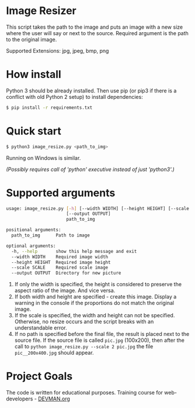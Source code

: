 # Image Resizer

This script takes the path to the image and puts an image with a new size
where the user will say or next to the source.
Required argument is the path to the original image.

Supported Extensions: jpg, jpeg, bmp, png
# How install 
Python 3 should be already installed. Then use pip (or pip3 if there is a conflict with old Python 2 setup) to install dependencies:

```bash
$ pip install -r requirements.txt
```
# Quick start

```bash
$ python3 image_resize.py <path_to_img>
```
Running on Windows is similar.

*(Possibly requires call of 'python' executive instead of just 'python3'.)*

# Supported arguments
```bash
usage: image_resize.py [-h] [--width WIDTH] [--height HEIGHT] [--scale SCALE]
                       [--output OUTPUT]
                       path_to_img

positional arguments:
  path_to_img      Path to image

optional arguments:
  -h, --help       show this help message and exit
  --width WIDTH    Required image width
  --height HEIGHT  Required image height
  --scale SCALE    Required scale image
  --output OUTPUT  Directory for new picture
```
1. If only the width is specified, the height is considered to preserve the
aspect ratio of the image. And vice versa. 
1. If both width and height are specified - create this image. Display a warning
in the console if the proportions do not match the original image.
1. If the scale is specified, the width and height can not be specified.
Otherwise, no resize occurs and the script breaks with an understandable error.
1. If no path is specified before the final file, the result is placed next to
the source file. If the source file is called ```pic.jpg``` (100x200), then after
the call to ```python image_resize.py --scale 2 pic.jpg``` the file
```pic__200x400.jpg``` should appear.
# Project Goals

The code is written for educational purposes. Training course for web-developers - [DEVMAN.org](https://devman.org)
